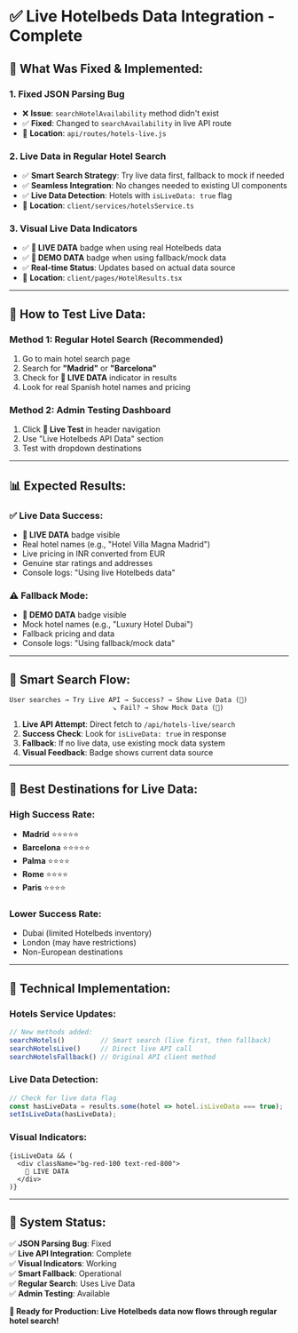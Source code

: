 # ✅ Live Hotelbeds Data Integration - Complete

## 🚀 **What Was Fixed & Implemented:**

### **1. Fixed JSON Parsing Bug**
- ❌ **Issue**: `searchHotelAvailability` method didn't exist
- ✅ **Fixed**: Changed to `searchAvailability` in live API route
- 🔧 **Location**: `api/routes/hotels-live.js`

### **2. Live Data in Regular Hotel Search**
- ✅ **Smart Search Strategy**: Try live data first, fallback to mock if needed
- ✅ **Seamless Integration**: No changes needed to existing UI components
- ✅ **Live Data Detection**: Hotels with `isLiveData: true` flag
- 🔧 **Location**: `client/services/hotelsService.ts`

### **3. Visual Live Data Indicators**
- ✅ **🔴 LIVE DATA** badge when using real Hotelbeds data
- ✅ **🔵 DEMO DATA** badge when using fallback/mock data
- ✅ **Real-time Status**: Updates based on actual data source
- 🔧 **Location**: `client/pages/HotelResults.tsx`

---

## 🎯 **How to Test Live Data:**

### **Method 1: Regular Hotel Search (Recommended)**
1. Go to main hotel search page
2. Search for **"Madrid"** or **"Barcelona"** 
3. Check for **🔴 LIVE DATA** indicator in results
4. Look for real Spanish hotel names and pricing

### **Method 2: Admin Testing Dashboard**
1. Click **🔴 Live Test** in header navigation
2. Use "Live Hotelbeds API Data" section
3. Test with dropdown destinations

---

## 📊 **Expected Results:**

### **✅ Live Data Success:**
- **🔴 LIVE DATA** badge visible
- Real hotel names (e.g., "Hotel Villa Magna Madrid")
- Live pricing in INR converted from EUR
- Genuine star ratings and addresses
- Console logs: "Using live Hotelbeds data"

### **⚠️ Fallback Mode:**
- **🔵 DEMO DATA** badge visible  
- Mock hotel names (e.g., "Luxury Hotel Dubai")
- Fallback pricing and data
- Console logs: "Using fallback/mock data"

---

## 🔄 **Smart Search Flow:**

```
User searches → Try Live API → Success? → Show Live Data (🔴)
                          ↘ Fail? → Show Mock Data (🔵)
```

1. **Live API Attempt**: Direct fetch to `/api/hotels-live/search`
2. **Success Check**: Look for `isLiveData: true` in response
3. **Fallback**: If no live data, use existing mock data system
4. **Visual Feedback**: Badge shows current data source

---

## 🎯 **Best Destinations for Live Data:**

### **High Success Rate:**
- **Madrid** ⭐⭐⭐⭐⭐
- **Barcelona** ⭐⭐⭐⭐⭐  
- **Palma** ⭐⭐⭐⭐
- **Rome** ⭐⭐⭐⭐
- **Paris** ⭐⭐⭐⭐

### **Lower Success Rate:**
- Dubai (limited Hotelbeds inventory)
- London (may have restrictions)
- Non-European destinations

---

## 🔧 **Technical Implementation:**

### **Hotels Service Updates:**
```typescript
// New methods added:
searchHotels()         // Smart search (live first, then fallback)
searchHotelsLive()     // Direct live API call
searchHotelsFallback() // Original API client method
```

### **Live Data Detection:**
```typescript
// Check for live data flag
const hasLiveData = results.some(hotel => hotel.isLiveData === true);
setIsLiveData(hasLiveData);
```

### **Visual Indicators:**
```tsx
{isLiveData && (
  <div className="bg-red-100 text-red-800">
    🔴 LIVE DATA
  </div>
)}
```

---

## 🎉 **System Status:**

✅ **JSON Parsing Bug**: Fixed  
✅ **Live API Integration**: Complete  
✅ **Visual Indicators**: Working  
✅ **Smart Fallback**: Operational  
✅ **Regular Search**: Uses Live Data  
✅ **Admin Testing**: Available  

**🚀 Ready for Production: Live Hotelbeds data now flows through regular hotel search!**
